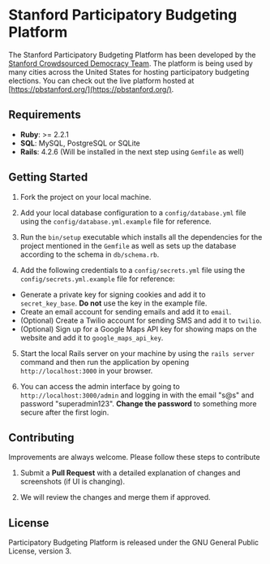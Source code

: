 # **Stanford Participatory Budgeting Platform** #
The Stanford Participatory Budgeting Platform has been developed by the [Stanford Crowdsourced Democracy Team](http://voxpopuli.stanford.edu/). The platform is being used by many cities across the United States for hosting participatory budgeting elections. You can check out the live platform hosted at [https://pbstanford.org/](https://pbstanford.org/).

## **Requirements** ##
* **Ruby**: >= 2.2.1
* **SQL**: MySQL, PostgreSQL or SQLite
* **Rails**: 4.2.6 (Will be installed in the next step using ``Gemfile`` as well)

## **Getting Started** ##
1. Fork the project on your local machine.

2. Add your local database configuration to a ``config/database.yml`` file using the ``config/database.yml.example`` file for reference.

3. Run the ``bin/setup`` executable which installs all the dependencies for the project mentioned in the ``Gemfile`` as well as sets up the database according to the schema in ``db/schema.rb``.

4. Add the following credentials to a ``config/secrets.yml`` file using the ``config/secrets.yml.example`` file for reference:
  * Generate a private key for signing cookies and add it to ``secret_key_base``. **Do not** use the key in the example file.
  * Create an email account for sending emails and add it to `email`.
  * (Optional) Create a Twilio account for sending SMS and add it to ``twilio``.
  * (Optional) Sign up for a Google Maps API key for showing maps on the website and add it to `google_maps_api_key`.

5. Start the local Rails server on your machine by using the ``rails server`` command and then run the application by opening ``http://localhost:3000`` in your browser.

6. You can access the admin interface by going to ``http://localhost:3000/admin`` and logging in with the email "s@s" and password "superadmin123". **Change the password** to something more secure after the first login.

## **Contributing** ##
Improvements are always welcome. Please follow these steps to contribute

1. Submit a **Pull Request** with a detailed explanation of changes and screenshots (if UI is changing).

2. We will review the changes and merge them if approved.

## **License** ##
Participatory Budgeting Platform is released under the GNU General Public License, version 3.
